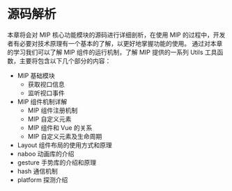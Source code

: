 # 源码解析

本章将会对 MIP 核心功能模块的源码进行详细剖析，在使用 MIP 的过程中，开发者有必要对技术原理有一个基本的了解，以更好地掌握功能的使用。
通过对本章的学习我们可以了解 MIP 组件的运行机制，了解 MIP 提供的一系列 Utils 工具函数，主要将包含以下几个部分的内容：

- MIP 基础模块
  - 获取视口信息
  - 监听视口事件
- MIP 组件机制详解
  - MIP 组件注册机制
  - MIP 自定义元素
  - MIP 组件和 Vue 的关系
  - MIP 自定义元素及生命周期
- Layout 组件布局的使用方式和原理
- naboo 动画库的介绍
- gesture 手势库的介绍和原理
- hash 通信机制
- platform 探测介绍

